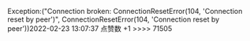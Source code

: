 Exception:("Connection broken: ConnectionResetError(104, 'Connection reset by peer')", ConnectionResetError(104, 'Connection reset by peer'))2022-02-23  13:07:37   点赞数 +1 >>>> 71505
